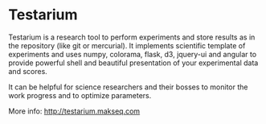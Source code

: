 Testarium
=========

Testarium is a research tool to perform experiments and store results as in the repository (like git or mercurial). 
It implements scientific template of experiments and uses numpy, colorama, flask, d3, jquery-ui and angular to provide powerful shell and beautiful presentation of your experimental data and scores.

It can be helpful for science researchers and their bosses to monitor the work progress and to optimize parameters.


More info: http://testarium.makseq.com
